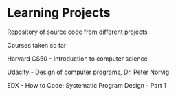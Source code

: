 # Learning Projects

Repository of source code from different projects

Courses taken so far 

Harvard CS50 - Introduction to computer science

Udacity - Design of computer programs, Dr. Peter Norvig

EDX - How to Code: Systematic Program Design - Part 1
